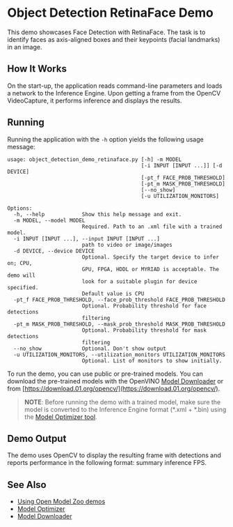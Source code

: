 # Object Detection RetinaFace Demo

This demo showcases Face Detection with RetinaFace. The task is to identify faces as axis-aligned boxes
and their keypoints (facial landmarks) in an image.

## How It Works

On the start-up, the application reads command-line parameters and loads a network to the Inference
Engine. Upon getting a frame from the OpenCV VideoCapture, it performs inference and displays the results.

## Running

Running the application with the <code>-h</code> option yields the following usage message:

```
usage: object_detection_demo_retinaface.py [-h] -m MODEL
                                           [-i INPUT [INPUT ...]] [-d DEVICE]
                                           [-pt_f FACE_PROB_THRESHOLD]
                                           [-pt_m MASK_PROB_THRESHOLD]
                                           [--no_show]
                                           [-u UTILIZATION_MONITORS]

Options:
  -h, --help            Show this help message and exit.
  -m MODEL, --model MODEL
                        Required. Path to an .xml file with a trained model.
  -i INPUT [INPUT ...], --input INPUT [INPUT ...]
                        path to video or image/images
  -d DEVICE, --device DEVICE
                        Optional. Specify the target device to infer on; CPU,
                        GPU, FPGA, HDDL or MYRIAD is acceptable. The demo will
                        look for a suitable plugin for device specified.
                        Default value is CPU
  -pt_f FACE_PROB_THRESHOLD, --face_prob_threshold FACE_PROB_THRESHOLD
                        Optional. Probability threshold for face detections
                        filtering
  -pt_m MASK_PROB_THRESHOLD, --mask_prob_threshold MASK_PROB_THRESHOLD
                        Optional. Probability threshold for mask detections
                        filtering
  --no_show             Optional. Don't show output
  -u UTILIZATION_MONITORS, --utilization_monitors UTILIZATION_MONITORS
                        Optional. List of monitors to show initially.
```

To run the demo, you can use public or pre-trained models. You can download the pre-trained models with the OpenVINO [Model Downloader](../../../tools/downloader/README.md) or from [https://download.01.org/opencv/](https://download.01.org/opencv/).

> **NOTE**: Before running the demo with a trained model, make sure the model is converted to the Inference Engine format (\*.xml + \*.bin) using the [Model Optimizer tool](https://docs.openvinotoolkit.org/latest/_docs_MO_DG_Deep_Learning_Model_Optimizer_DevGuide.html).

## Demo Output

The demo uses OpenCV to display the resulting frame with detections and reports performance in the following format: summary inference FPS.

## See Also
* [Using Open Model Zoo demos](../../README.md)
* [Model Optimizer](https://docs.openvinotoolkit.org/latest/_docs_MO_DG_Deep_Learning_Model_Optimizer_DevGuide.html)
* [Model Downloader](../../../tools/downloader/README.md)
